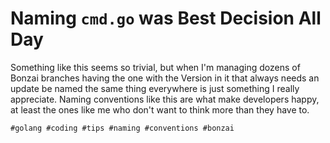 # Naming `cmd.go` was Best Decision All Day

Something like this seems so trivial, but when I'm managing dozens of
Bonzai branches having the one with the Version in it that always needs
an update be named the same thing everywhere is just something I really
appreciate. Naming conventions like this are what make developers happy,
at least the ones like me who don't want to think more than they have
to.

    #golang #coding #tips #naming #conventions #bonzai

